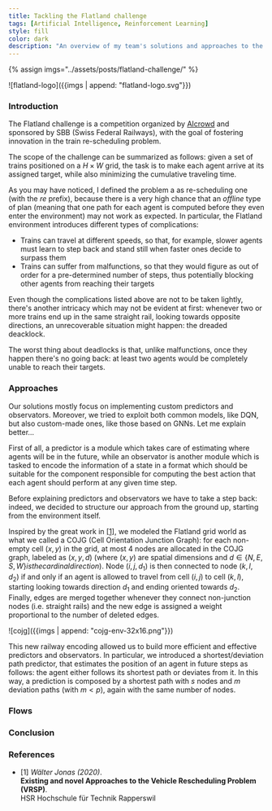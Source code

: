 ```yaml
---
title: Tackling the Flatland challenge
tags: [Artificial Intelligence, Reinforcement Learning]
style: fill
color: dark
description: "An overview of my team's solutions and approaches to the 2020 NeurIPS Flatland challenge, by AIcrowd."
---
```


{% assign imgs="../assets/posts/flatland-challenge/" %}

![flatland-logo]({{imgs | append: "flatland-logo.svg"}})

### Introduction

The Flatland challenge is a competition organized by [AIcrowd](https://www.aicrowd.com/challenges/neurips-2020-flatland-challenge/) and sponsored by SBB (Swiss Federal Railways), with the goal of fostering innovation in the train re-scheduling problem.

The scope of the challenge can be summarized as follows: given a set of trains positioned on a $H\times W$ grid, the task is to make each agent arrive at its assigned target, while also minimizing the cumulative traveling time.

As you may have noticed, I defined the problem a as re-scheduling one (with the _re_ prefix), because there is a very high chance that an _offline_ type of plan (meaning that one path for each agent is computed before they even enter the environment) may not work as expected. In particular, the Flatland environment introduces different types of complications:

- Trains can travel at different speeds, so that, for example, slower agents must learn to step back and stand still when faster ones decide to surpass them
- Trains can suffer from malfunctions, so that they would figure as out of order for a pre-determined number of steps, thus potentially blocking other agents from reaching their targets

Even though the complications listed above are not to be taken lightly, there's another intricacy which may not be evident at first: whenever two or more trains end up in the same straight rail, looking towards opposite directions, an unrecoverable situation might happen: the dreaded deacklock.

The worst thing about deadlocks is that, unlike malfunctions, once they happen there's no going back: at least two agents would be completely unable to reach their targets.

### Approaches

Our solutions mostly focus on implementing custom predictors and observators. Moreover, we tried to exploit both common models, like DQN, but also custom-made ones, like those based on GNNs. Let me explain better$\dots$

First of all, a predictor is a module which takes care of estimating where agents will be in the future, while an observator is another module which is tasked to encode the information of a state in a format which should be suitable for the component responsible for computing the best action that each agent should perform at any given time step.

Before explaining predictors and observators we have to take a step back: indeed, we decided to structure our approach from the ground up, starting from the environment itself. 

Inspired by the great work in [[1]](#1), we modeled the Flatland grid world as what we called a COJG (Cell Orientation Junction Graph): for each non-empty cell $(x, y)$ in the grid, at most $4$ nodes are allocated in the COJG graph, labeled as $(x, y, d)$ (where $(x, y)$ are spatial dimensions and $d\in \{N,E,S,W\} is the cardinal direction$). Node $(i, j, d_1)$ is then connected to node $(k, l, d_2)$ if and only if an agent is allowed to travel from cell $(i, j)$ to cell $(k, l)$, starting looking towards direction $d_1$ and ending oriented towards $d_2$. Finally, edges are merged together whenever they connect non-junction nodes (i.e. straight rails) and the new edge is assigned a weight proportional to the number of deleted edges.

![cojg]({{imgs | append: "cojg-env-32x16.png"}})

This new railway encoding allowed us to build more efficient and effective predictors and observators. In particular, we introduced a shortest/deviation path predictor, that estimates the position of an agent in future steps as follows: the agent either follows its shortest path or deviates from it. In this way, a prediction is composed by a shortest path with $s$ nodes and $m$ deviation paths (with $m \lt p$), again with the same number of nodes.

### Flows

### Conclusion


### References

- <a id="1">[1]</a>
  _Wälter Jonas (2020)_.\
  **Existing and novel Approaches to the Vehicle Rescheduling Problem (VRSP)**.\
  HSR Hochschule für Technik Rapperswil
